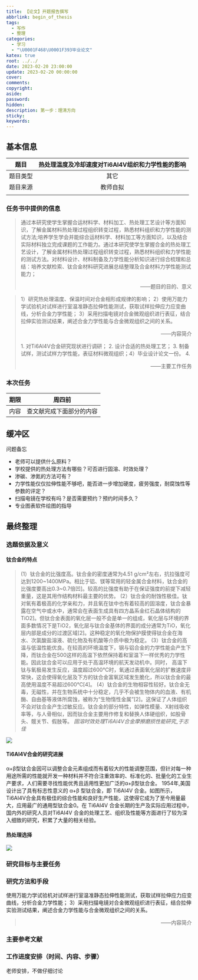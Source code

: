 ```yaml
---
title: 【论文】开题报告撰写
abbrlink: begin_of_thesis
tags:
  - 写作
  - 整理
categories:
  - 学习
  - "\U0001F468‍\U0001F393毕业论文"
katex: true
root: ../../
date: 2023-02-20 23:00:00
update: 2023-02-20 00:00:00
cover:
comments:
copyright:
aside:
password:
hidden:
description: 第一步：理清方向
sticky:
keywords:
---
```


## 基本信息
|   题目   | **热处理温度及冷却速度对Ti6Al4V组织和力学性能的影响** |
|:--------:|:-----------------------------------------------------:|
| 题目类型 |                         其它                          |
| 题目来源 |                       教师自拟                        |
|          |                                                       |

### 任务书中提供的信息
> 通过本研究使学生掌握合运材料学、材料加工、热处理工艺设计等方面知识，了解金属材料热处理过程组织转变过程，熟悉材料组织和力学性能的测试方法;培养学生学会并能综合运材料学、材料加工等方面知识，以及结合实际材料独立完成课题的工作能力。通过本研究使学生掌握合金的热处理工艺设计，了解金属材料热处理过程组织转变过程，熟悉材料组织和力学性能的测试方法。对材料设计、材料制备及力学性能分析知识进行综合梳理和总结：培养文献检索、钛合金材料研究进展总结整理及合金材料力学性能测试能力；
> <p align="right">——题目的目的、意义</p>

> 1）研究热处理温度、保温时间对合金相形成规律的影响； 2）使用万能力学试验机对试样进行室温准静态拉伸性能测试，获取试样拉伸应力应变曲线，分析合金力学性能； 3）采用扫描电镜对合金微观组织进行表征，结合拉伸实验测试结果，阐述合金力学性能与合金微观组织之间的关系。
> <p align="right">——内容简介</p>
> 1. 对Ti6Al4V合金研究现状进行调研；
> 2. 设计合适的热处理工艺；
> 3. 制备试样，测试试样力学性能，表征材料微观组织；4）毕业设计论文一份。
> 4. <p align="right">——主要工作任务</p>
### 本次任务
| 期限 | 周四前 |
| ---- | ------ |
| 内容     |查文献完成下面部分的内容       |

## 缓冲区
问题备忘
- 老师可以提供什么原料？
- 学校提供的热处理方法有哪些？可否进行固溶、时效处理？
- 渗碳、渗氮的方法可有？
- 力学性能仅仅拉伸性能不够吧，能否进一步增加硬度，疲劳强度，耐腐蚀性等参数的评定？
- 扫描电镜在学校有吗？是否需要预约？预约时间多久？
- 专业图表软件绘图的指导
## 最终整理
### 选题依据及意义
#### 钛合金的特点
> (1）钛合金的比强度高。钛合金的密度通常为4.51 g/cm²左右，抗拉强度可达到1200~1400MPa。相比于铝、镁等常用的轻金属合金材料，钛合金的比强度要高出0.3~0.7倍凹]。较高的比强度有助于在保证强度的前提下减轻重量，这是其用作结构材料最主要的优势。
(2）钛合金的耐蚀性极佳。钛对氧有着极高的化学亲和力，并且氧在钛中也有着较高的固溶度，钛合金暴露在空气中或水中，通常会在表面生成具有四方晶系金红石晶体结构的TiO2]。但钛合金表面的氧化层一般不会是单一的组成，氧化层与环境的界面多数情况下是TiO2，氧化层与钛合金基体的界面的成分通常为TiO，氧化层内部是成分的过渡区域[2]。这种稳定的氧化物保护膜使得钛合金在海水、次氯酸盐溶液、硫化物及有机酸等介质中极为稳定。
(3）钛合金的高温与低温性能优良。在较高的环境温度下，钢与铝合金的力学性能会产生下降，而钛合金在500这样的高温下依然保持着和室温下一样优秀的力学性能。因此钛合金可以应用于处于高温环境的航天发动机中。同时，
高温下钛与氧极易发生反应，温度超过600℃时，氧通过表面氧化层的扩散速度非常快，这会使得氧化层及下方的钛合金富氧区域发生脆化，所以钛合金的最高使用温度不易超过600℃[4]。
(4）钛合金的生物相容性较好。钛合金无毒，无磁性，并在生物系统中十分稳定，几乎不会被生物体内的血液、有机酶、自由基等液体所腐蚀，被称为“生物惰性金属”[2]。这保证了人体组织不会对钛合金产生过敏反应。钛合金的部分特性，如弹性模量、X射线吸收率等，与人骨相似，因而钛合金主要用作修复和替换人体硬组织，如股骨头、髋关节、假肢等。
> *固溶时效处理Ti6Al4V合金摩擦磨损性能研究_于志佳*

![](../../../images/20230102/Screenshot_2023-02-21-10-36-05-169_com.cnki.android.cnkimobile-edit.jpg)

#### Ti6AI4V合金的研究进展
α+β型钛合金因可以调整合金元素组成而有着较大的性能调整范围，但针对每一种用途所需的性能就开发一种材料并不符合注重效率的、标准化的、批量化的工业生产要求，人们需要寻找性能优秀且适用性更加广泛的α+β型钛合金。
1954年,美国设计出了具有标志性意义的 α+β 型钛合金，即 Ti6AI4V 合金。如图所示，Ti6AI4V合金具有极佳的综合性能和良好生产性能，这使得它成为了至今用量最大，应用最广的通用型钛合金0。在 Ti6AI4V 合金长期的生产及实际应用过程中，国内外的研究人员对Ti6AI4V 合金的处理工艺、组织及性能等方面进行了较为深入细致的研究，积累了大量的相关经验。

#### 热处理选择
![](../../../images/20230102/Screenshot_2023-02-21-10-37-33-240_com.cnki.android.cnkimobile-edit.jpg)


### 研究目标与主要任务


### 研究方法和手段
使用万能力学试验机对试样进行室温准静态拉伸性能测试，获取试样拉伸应力应变曲线，分析合金力学性能； 3）采用扫描电镜对合金微观组织进行表征，结合拉伸实验测试结果，阐述合金力学性能与合金微观组织之间的关系。
> <p align="right">——内容简介</p>
### 主要参考文献

### 工作进度安排（时间、内容、步骤）
老师安排，不做仔细讨论